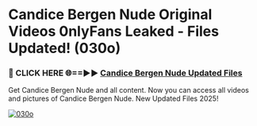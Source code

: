 # Candice Bergen Nude Original Videos 0nlyFans Leaked - Files Updated! (030o)

<h3>🔴 CLICK HERE 🌐==►► <a href="https://tinyurl.com/y5r63du9" rel="nofollow">Candice Bergen Nude Updated Files</a></h3>

Get Candice Bergen Nude and all content. Now you can access all videos and pictures of Candice Bergen Nude. New Updated Files 2025!

[![030o](https://i.imgur.com/UVo9nyh.gif)](https://tinyurl.com/y5r63du9)